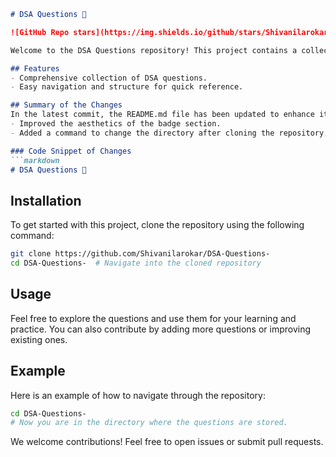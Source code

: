 ```markdown
# DSA Questions 🤖

![GitHub Repo stars](https://img.shields.io/github/stars/Shivanilarokar/DSA-Questions-) ![GitHub forks](https://img.shields.io/github/forks/Shivanilarokar/DSA-Questions-) ![GitHub issues](https://img.shields.io/github/issues/Shivanilarokar/DSA-Questions-)

Welcome to the DSA Questions repository! This project contains a collection of Data Structures and Algorithms questions for practice and reference.

## Features
- Comprehensive collection of DSA questions.
- Easy navigation and structure for quick reference.

## Summary of the Changes
In the latest commit, the README.md file has been updated to enhance its presentation. The following changes were made:
- Improved the aesthetics of the badge section.
- Added a command to change the directory after cloning the repository.

### Code Snippet of Changes
```markdown
# DSA Questions 🤖
```

## Installation
To get started with this project, clone the repository using the following command:
```bash
git clone https://github.com/Shivanilarokar/DSA-Questions-
cd DSA-Questions-  # Navigate into the cloned repository
```

## Usage
Feel free to explore the questions and use them for your learning and practice. You can also contribute by adding more questions or improving existing ones.

## Example
Here is an example of how to navigate through the repository:
```bash
cd DSA-Questions-
# Now you are in the directory where the questions are stored.
```

We welcome contributions! Feel free to open issues or submit pull requests.
```